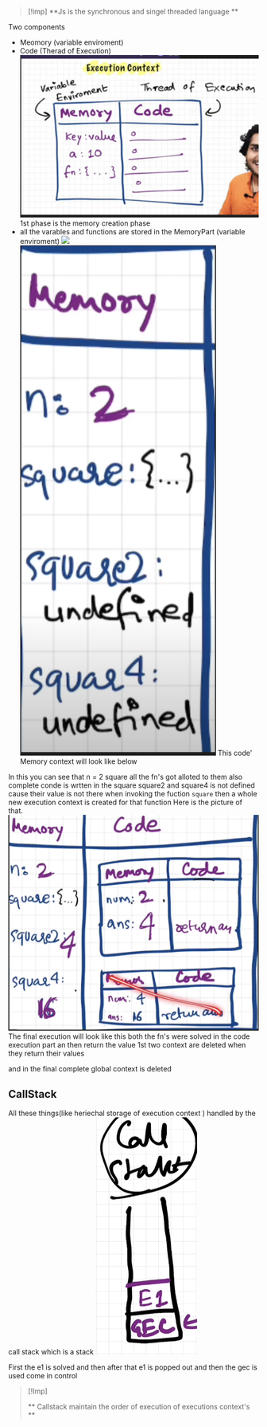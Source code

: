 > [!imp]
> **Js is the synchronous and singel threaded language **

Two components 
- Meomory (variable enviroment)
- Code (Therad of Execution)
![](at/Pasted%20image%2020241224152815.png)
1st phase is the memory creation phase  
-  all the varables and functions are stored in the MemoryPart (variable enviroment)
![](Pasted%20image%2020241224152854.png)
![](at/Pasted%20image%2020241224152747.png)
This code' Memory context will look like below 

In this you can see that 
	n = 2 
	square all the fn's got alloted to them also complete conde is wrtten in the square 
	square2 and square4 is not defined cause their value is not there 
when invoking the fuction `square` then a whole new execution context is created for that function 
	Here is the picture of that. 
![](at/Pasted%20image%2020241224152831.png)
The final execution will look like this 
	both the fn's were solved in the code execution part an then return the value 
	1st two context are deleted when they return their values 

and in the final complete global context is deleted 

## CallStack 
All these things(like heriechal storage of execution context ) handled by the call stack which is a stack
![](at/Pasted%20image%2020241224153055.png)

First the e1 is solved and then after that e1 is popped out and then the gec is used come in control 

> [!Imp]
> 
>** Callstack maintain the order of execution of executions context's **
